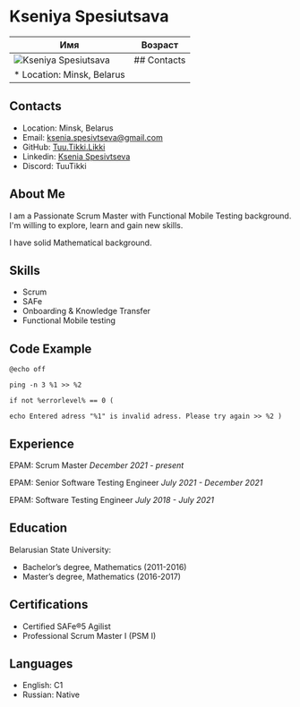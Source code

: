# Kseniya Spesiutsava

  Имя    | Возраст 
-----------|:-------: 
![Kseniya Spesiutsava](https://i.pinimg.com/564x/4e/60/7c/4e607c63b9267b2b74653b0d8322571b.jpg)       |   ## Contacts
 | * Location: Minsk, Belarus


## Contacts

* Location: Minsk, Belarus
* Email: ksenia.spesivtseva@gmail.com
* GitHub: [Tuu.Tikki.Likki](https://github.com/TuuTikkiLikki/)
* Linkedin: [Ksenia Spesivtseva](https://www.linkedin.com/in/ksenia-spesivtseva/)
* Discord: TuuTikki

## About Me

I am a Passionate Scrum Master with Functional Mobile Testing background. I'm willing to explore, learn and gain new skills.

I have solid Mathematical background.

## Skills
* Scrum
* SAFe
* Onboarding & Knowledge Transfer
* Functional Mobile testing

## Code Example
```
@echo off

ping -n 3 %1 >> %2

if not %errorlevel% == 0 (

echo Entered adress "%1" is invalid adress. Please try again >> %2 )
```

## Experience
EPAM: Scrum Master *December 2021 - present*

EPAM: Senior Software Testing Engineer *July 2021 - December 2021*

EPAM: Software Testing Engineer *July 2018 - July 2021*

## Education
Belarusian State University:
* Bachelor’s degree, Mathematics (2011-2016)
* Master’s degree, Mathematics (2016-2017)

## Certifications
* Certified SAFe®5 Agilist
* Professional Scrum Master I (PSM I)

## Languages
* English: C1
* Russian: Native

